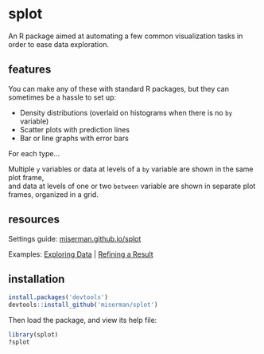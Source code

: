 # splot
An R package aimed at automating a few common visualization tasks in order to ease data exploration.

## features
You can make any of these with standard R packages, but they can sometimes be a hassle to set up:

* Density distributions (overlaid on histograms when there is no `by` variable)
* Scatter plots with prediction lines
* Bar or line graphs with error bars


For each type...

Multiple `y` variables or data at levels of a `by` variable are shown in the same plot frame,<br />
and data at levels of one or two `between` variable are shown in separate plot frames, organized in a grid.

## resources
Settings guide: [miserman.github.io/splot](https://miserman.github.io/splot/)

Examples: [Exploring Data](https://miserman.github.io/splot/#explore) | [Refining a Result](https://miserman.github.io/splot/#refine)

## installation
```R
install.packages('devtools')
devtools::install_github('miserman/splot')
```
Then load the package, and view its help file:
```R
library(splot)
?splot
```
